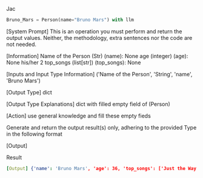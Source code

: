 Jac
```python
Bruno_Mars = Person(name="Bruno Mars") with llm
```

[System Prompt]
This is an operation you must perform and return the output values. Neither, the methodology, extra sentences nor the code are not needed. 

[Information]
Name of the Person (Str) (name): None
age  (integer) (age): None
his/her 2 top_songs (list[str]) (top_songs): None

[Inputs and Input Type Information]
('Name of the Person', 'String', 'name', 'Bruno Mars')

[Output Type]
dict

[Output Type Explanations]
dict with filled empty field of (Person)

[Action]
use general knowledge and fill these empty fieds

Generate and return the output result(s) only, adhering to the provided Type in the following format

[Output] <result>

Result
```yml
[Output] {'name': 'Bruno Mars', 'age': 36, 'top_songs': ['Just the Way You Are', 'Uptown Funk']}
```
